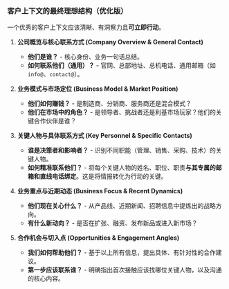 ### 客户上下文的最终理想结构（优化版）

一个优秀的客户上下文应该清晰、有洞察力且**可立即行动**。

1.  **公司概览与核心联系方式 (Company Overview & General Contact)**
    *   **他们是谁？** - 核心身份、业务一句话总结。
    *   **如何联系他们（通用）？** - 官网、总部地址、总机电话、通用邮箱（如`info@`、`contact@`）。

2.  **业务模式与市场定位 (Business Model & Market Position)**
    *   **他们如何赚钱？** - 是制造商、分销商、服务商还是混合模式？
    *   **他们在市场中的角色？** - 是领导者、挑战者还是利基市场玩家？他们的关键合作伙伴是谁？

3.  **关键人物与具体联系方式 (Key Personnel & Specific Contacts)**
    *   **谁是决策者和影响者？** - 识别不同职能（管理、销售、采购、技术）的关键人物。
    *   **如何精准联系他们？** - 将每个关键人物的姓名、职位、职责**与其专属的邮箱和直线电话绑定**。这是将情报转化为行动的关键。

4.  **业务重点与近期动态 (Business Focus & Recent Dynamics)**
    *   **他们现在关心什么？** - 从产品线、近期新闻、招聘信息中提炼出的战略方向。
    *   **有什么新动向？** - 是否在扩张、融资、发布新品或进入新市场？

5.  **合作机会与切入点 (Opportunities & Engagement Angles)**
    *   **我们如何帮助他们？** - 基于以上所有信息，提出具体、有针对性的合作建议。
    *   **第一步应该联系谁？** - 明确指出首次接触应该找哪位关键人物，以及沟通的核心内容。
